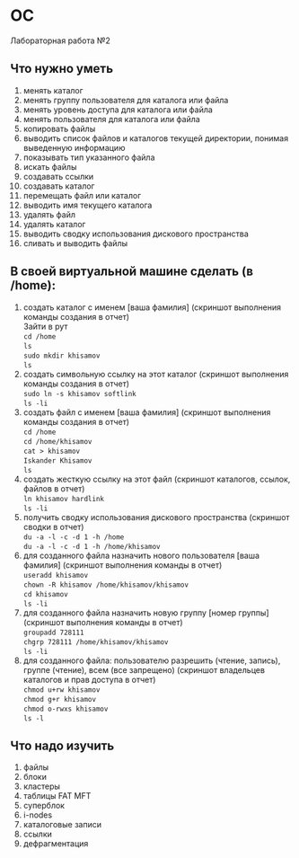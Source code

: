 # OC
Лабораторная работа №2
## Что нужно уметь
1. менять каталог  
2. менять группу пользователя для каталога или файла
3. менять уровень доступа для каталога или файла
4. менять пользователя для каталога или файла
5. копировать файлы
6. выводить список файлов и каталогов текущей директории, понимая выведенную информацию 
7. показывать тип указанного файла 
8. искать файлы
9. создавать ссылки
10. создавать каталог
11. перемещать файл или каталог 
12. выводить имя текущего каталога 
13. удалять файл 
14. удалять каталог 
15. выводить сводку использования дискового пространства
16. сливать и выводить файлы 
## В своей виртуальной машине сделать (в /home):
1. создать каталог с именем [ваша фамилия]  (скриншот выполнения команды создания в отчет)  
Зайти в рут  
`cd /home`  
`ls`  
`sudo mkdir khisamov`  
`ls`  
2. создать символьную ссылку на этот каталог (скриншот выполнения команды создания в отчет)  
`sudo ln -s khisamov softlink`  
`ls -li`  
3. создать файл с именем [ваша фамилия] (скриншот выполнения команды создания в отчет)  
`cd /home`  
`cd /home/khisamov`  
`cat > khisamov`  
`Iskander Khisamov`  
`ls`  
4. создать жесткую ссылку на этот файл (скриншот каталогов, ссылок, файлов в отчет)  
`ln khisamov hardlink`  
`ls -li`  
5. получить сводку использования дискового пространства (скриншот сводки в отчет)  
`du -a -l -c -d 1 -h /home`  
`du -a -l -c -d 1 -h /home/khisamov`  
6. для созданного файла назначить нового пользователя [ваша фамилия] (скриншот выполнения команды в отчет)  
`useradd khisamov`  
`chown -R khisamov /home/khisamov/khisamov`  
`cd khisamov`  
`ls -li`  
7. для созданного файла назначить новую группу [номер группы] (скриншот выполнения команды в отчет)  
`groupadd 728111`  
`chgrp 728111 /home/khisamov/khisamov`  
`ls -li`  
8. для созданного файла:  пользователю разрешить (чтение, запись), группе (чтение), всем (все запрещено) (скриншот владельцев каталогов и прав доступа в отчет)  
`chmod u+rw khisamov`  
`chmod g+r khisamov`  
`chmod o-rwxs khisamov`  
`ls -l`  
## Что надо изучить
1. файлы  
2. блоки 
3. кластеры 
4. таблицы FAT MFT 
5. суперблок 
6. i-nodes 
7. каталоговые записи 
8. ссылки
9. дефрагментация
